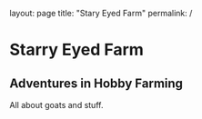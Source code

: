 layout: page
title: "Stary Eyed Farm"
permalink: /

# Starry Eyed Farm 
## Adventures in Hobby Farming

All about goats and stuff.
